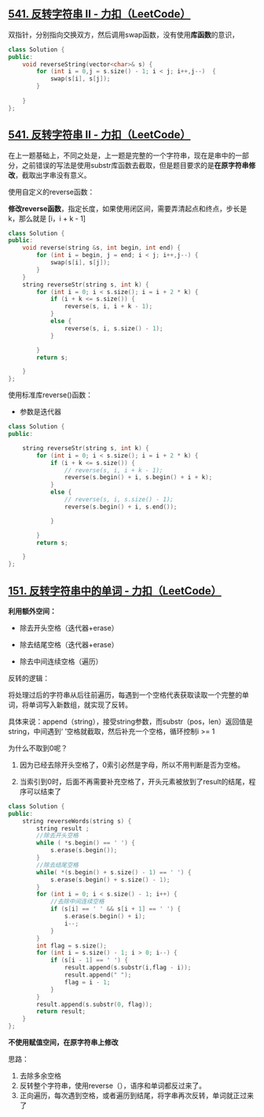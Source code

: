 ## [541. 反转字符串 II - 力扣（LeetCode）](https://leetcode.cn/problems/reverse-string-ii/)

双指针，分别指向交换双方，然后调用swap函数，没有使用**库函数**的意识，

```cpp
class Solution {
public:
    void reverseString(vector<char>& s) {
        for (int i = 0,j = s.size() - 1; i < j; i++,j--)  { 
            swap(s[i], s[j]);
        }
        
    }
};
```



## [541. 反转字符串 II - 力扣（LeetCode）](https://leetcode.cn/problems/reverse-string-ii/)

在上一题基础上，不同之处是，上一题是完整的一个字符串，现在是串中的一部分，之前错误的写法是使用substr库函数去截取，但是题目要求的是**在原字符串修改**，截取出字串没有意义。

使用自定义的reverse函数：

**修改reverse函数**，指定长度，如果使用闭区间，需要弄清起点和终点，步长是k，那么就是 [i，i + k - 1]


```cpp
class Solution {
public:
    void reverse(string &s, int begin, int end) {
        for (int i = begin, j = end; i < j; i++,j--) {
            swap(s[i], s[j]);
        }
    }
    string reverseStr(string s, int k) {
        for (int i = 0; i < s.size(); i = i + 2 * k) {
            if (i + k <= s.size()) {
                reverse(s, i, i + k - 1);
            }
            else {
                reverse(s, i, s.size() - 1);
            }

        }
        return s;

    }
};
```

使用标准库reverse()函数：

- 参数是迭代器

```cpp
class Solution {
public:

    string reverseStr(string s, int k) {
        for (int i = 0; i < s.size(); i = i + 2 * k) {
            if (i + k <= s.size()) {
                // reverse(s, i, i + k - 1);
                reverse(s.begin() + i, s.begin() + i + k);
            }
            else {
                // reverse(s, i, s.size() - 1);
                reverse(s.begin() + i, s.end());

            }

        }
        return s;

    }
};
```




## [151. 反转字符串中的单词 - 力扣（LeetCode）](https://leetcode.cn/problems/reverse-words-in-a-string/)

**利用额外空间：**

- 除去开头空格（迭代器+erase）

- 除去结尾空格（迭代器+erase）
- 除去中间连续空格（遍历）

反转的逻辑：

将处理过后的字符串从后往前遍历，每遇到一个空格代表获取读取一个完整的单词，将单词写入新数组，就实现了反转。

具体来说：append（string），接受string参数，而substr（pos，len）返回值是string，中间遇到‘ ’空格就截取，然后补充一个空格，循环控制i >= 1

为什么不取到0呢？

1. 因为已经去除开头空格了，0索引必然是字母，所以不用判断是否为空格。

2. 当索引到0时，后面不再需要补充空格了，开头元素被放到了result的结尾，程序可以结束了



```cpp
class Solution {
public:
    string reverseWords(string s) {
        string result ;
        //除去开头空格
        while ( *s.begin() == ' ') {
            s.erase(s.begin());
        }
        //除去结尾空格
        while( *(s.begin() + s.size() - 1) == ' ') {
            s.erase(s.begin() + s.size() - 1);            
        }
        for (int i = 0; i < s.size() - 1; i++) {
            //去除中间连续空格
            if (s[i] == ' ' && s[i + 1] == ' ') {
                s.erase(s.begin() + i); 
                i--;
            }
        }
        int flag = s.size();
        for (int i = s.size() - 1; i > 0; i--) {
            if (s[i - 1] == ' ') {
                result.append(s.substr(i,flag - i));
                result.append(" ");
                flag = i - 1;
            }
        }
        result.append(s.substr(0, flag));
        return result;
    }
};
```

**不使用赋值空间，在原字符串上修改**

思路：

1. 去除多余空格
2. 反转整个字符串，使用reverse（），语序和单词都反过来了。
3. 正向遍历，每次遇到空格，或者遍历到结尾，将字串再次反转，单词就正过来了























